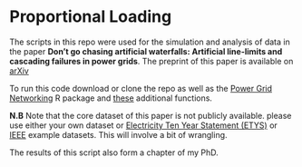 # Proportional Loading

The scripts in this repo were used for the simulation and analysis of data in the paper **Don’t go chasing artificial waterfalls:  Artificial line-limits and cascading failures in power grids**. The preprint of this paper is available on [arXiv](https://arxiv.org/abs/1907.12848)

To run this code download or clone the repo as well as the [Power Grid Networking](https://github.com/JonnoB/PowerGridNetworking) R package and [these](https://github.com/JonnoB/Useful_PhD__R_Functions) additional functions.

**N.B** Note that the core dataset of this paper is not publicly available. please use either your own dataset or [Electricity Ten Year Statement (ETYS)](https://www.nationalgrideso.com/insights/electricity-ten-year-statement-etys) or [IEEE](https://icseg.iti.illinois.edu/power-cases/) example datasets. This will involve a bit of wrangling.

The results of this script also form a chapter of my PhD.
